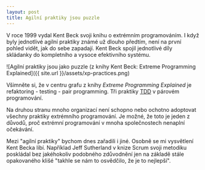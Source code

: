 ```yaml
---
layout: post
title: Agilní praktiky jsou puzzle
---
```


V roce 1999 vydal Kent Beck svoji knihu o extrémním programováním.
I když byly jednotlivé agilní praktiky známé už dlouho předtím, není na první pohled vidět, jak do sebe zapadají.
Kent Beck spojil jednotlivé díly skládanky do kompletního a vysoce efektivního systému.

![Agilní praktiky jsou jako puzzle (z knihy Kent Beck: Extreme Programming Explained]({{ site.url }}/assets/xp-practices.png)

Všimněte si, že v centru grafu z knihy *Extreme Programming Explained* je refaktoring - testing - pair programming.
Tři praktiky [TDD](https://en.wikipedia.org/wiki/Test-driven_development) v párovém programování.

Na druhou stranu mnoho organizací není schopno nebo ochotno adoptovat všechny praktiky extrémního programování.
Je možné, že toto je jeden z důvodů, proč extrémní programování v mnoha společnostech nenaplní očekávání.

Mezi "agilní praktiky" bychom dnes zařadili i jiné. Osobně se mi vysvětlení Kent Becka líbí. Například
Jeff Sutherland v knize Scrum svoji metodiku poskládal bez jakéhokoliv podobného zdůvodnění jen
na základě stále opakovaného klišé "takhle se nám to osvědčilo, že je to nejlepší".

